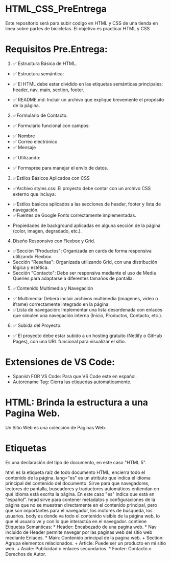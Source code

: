 # HTML_CSS_PreEntrega
Este repositorio será para subir codigo en HTML y CSS de una tienda en linea sobre partes de bicicletas.
El objetivo es practicar HTML y CSS 

# Requisitos Pre.Entrega:

1. ✅ Estructura Básica de HTML.

* ✅ Estructura semántica: 
+ ✅ El HTML debe estar dividido en las etiquetas semánticas principales: header, nav, main, section, footer. 
* ✅ README.md: Incluir un archivo que explique brevemente el propósito de la página. 

2. ✅Formulario de Contacto.

* ✅ Formulario funcional con campos:
+ ✅ Nombre  
+ ✅ Correo electrónico 
+ ✅ Mensaje 
* ✅ Utilizando:
+ ✅ Formspree para manejar el envío de datos.

3. ✅Estilos Básicos Aplicados con CSS

* ✅Archivo styles.css: El proyecto debe contar con un archivo CSS externo que incluya:

+ ✅Estilos básicos aplicados a las secciones de header, footer y lista de navegación.
+ ✅Fuentes de Google Fonts correctamente implementadas.

* Propiedades de background aplicadas en alguna sección de la página (color, imagen, degradado, etc.).

4. Diseño Responsivo con Flexbox y Grid.

+ ✅Sección "Productos": Organizada en cards de forma responsiva utilizando Flexbox.
+ Sección "Reseñas": Organizada utilizando Grid, con una distribución lógica y estética.
+ Sección "Contacto": Debe ser responsiva mediante el uso de Media Queries para adaptarse a diferentes tamaños de pantalla.

5. ✅Contenido Multimedia y Navegación

* ✅ Multimedia: Deberá incluir archivos multimedia (imagenes, video o iframe) correctamente integrado en la página.
* ✅Lista de navegación: Implementar una lista desordenada con enlaces que simulen una navegación interna (Inicio, Productos, Contacto, etc.).

6. ✅ Subida del Proyecto.

* ✅ El proyecto debe estar subido a un hosting gratuito (Netlify o GitHub Pages), con una URL funcional para visualizar el sitio.

# Extensiones de VS Code:
* Spanish FOR VS Code: Para que VS Code este en español.
* Autorename Tag: Cierra las etiquedas automaticamente.

# HTML: Brinda la estructura a una Pagina Web.
Un Sitio Web es una colección de Paginas Web.

# Etiquetas
<!DOCTYPE html>
Es una declaración del tipo de documento, en este caso "HTML 5".
<html lang="es">
html es la etiqueta raíz de todo documento HTML, encierra todo el contenido de la página.
lang="es" es un atributo que indica el idioma principal del contenido del documento. Sirve para que navegadores, lectores de pantalla, buscadores y traductores automáticos entiendan en qué idioma está escrita la página. En este caso "es" indica que está en "español".
<head>
head sirve para contener metadatos y configuraciones de la página que no se muestran directamente en el contenido principal, pero que son importantes para el navegador, los motores de búsqueda, los usuarios.
<body>
body es donde va todo el contenido visible de la página web, lo que el usuario ve y con lo que interactúa en el navegador.
contiene Etiquetas Semanticas:
* Header: Encabezado de una pagina web.
* Nav incluido de Header permite navegar por las paginas web del sitio web mediante Enlaces.
* Main: Contenido principal de la pagina web.
+ 	Section: Agrupa elementos relacionados.
+ 	Article: Puede ser un producto en mi sitio web.
+ 	Aside: Publicidad o enlaces secundarios.
* Footer: Contacto o Derechos de Autor.







